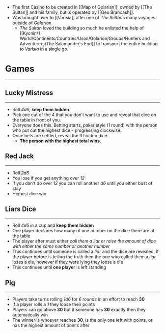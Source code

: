 - The first Casino to be created in [[Map of Golarian]], owned by [[The Sultan]] and his family, but is operated by [[Geo Brancash]].
- Was brought over to [[Varisia]] after one of *The Sultan*s many voyages outside of *Golarion*.
	- *The Sultan* loved the building so much he enlisted the help of [[Kyonin/1 World/Continents/Countries/Uson/Golarion/Groups/Hunters and Adventurers/The Salamander's End]] to transport the entire building to *Varisia* in a single go.

# Games
---
## Lucky Mistress
---
- Roll *4d6*, **keep them hidden**. 
- Pick one out of the 4 that you don't want to use and reveal that dice on the table in front of you. 
- Everyone does this. Betting starts, poker style (1 round) with the person who put out the highest dice - progressing clockwise.
- Once bets are settled, reveal the 3 hidden dice. 
	- **The person with the highest total wins**.

## Red Jack
---
- Roll *2d6*
- You lose if you get anything over *12*
- If you don't do over *12* you can roll another *d6* until you either bust of stay
- Highest dice win

## Liars Dice
---
 - Roll *4d6* in a cup and **keep them hidden**
 - One player declares how many of one number on the dice there are at the table
 - The player after must either *call them a liar* or *raise the amount of dice with either the same number or another number*
 - This continues until someone is called a *liar* and the dice are revealed, if the player before is telling the truth then the one who called them a *liar* loses a die, however if they were lying they loose a die
 - This continues until **one player** is left standing

## Pig
---
- Players take turns rolling *1d6* for *6 rounds* in an effort to reach **30**
- If a player rolls a *1* they loose their points 
- Players can go above **30** but if someone has **30** exactly then they automatically win
- The winner is whoever reaches **30**, is the only one left with points, or has the highest amount of points after 